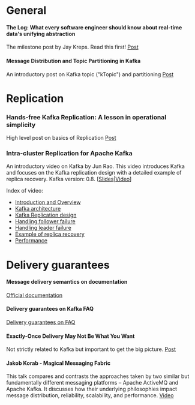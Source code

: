 # General

#### The Log: What every software engineer should know about real-time data's unifying abstraction
The milestone post by Jay Kreps. Read this first! [Post](https://engineering.linkedin.com/distributed-systems/log-what-every-software-engineer-should-know-about-real-time-datas-unifying)

#### Message Distribution and Topic Partitioning in Kafka
An introductory post on Kafka topic ("kTopic") and partitioning
[Post](http://www.jakubkorab.net/2015/12/message-distribution-and-topic-partitioning-in-kafka.html)

# Replication

### Hands-free Kafka Replication: A lesson in operational simplicity
High level post on basics of Replication
[Post](http://www.confluent.io/blog/hands-free-kafka-replication-a-lesson-in-operational-simplicity/)

### Intra-cluster Replication for Apache Kafka
An introductory video on Kafka by Jun Rao. This video introduces Kafka and focuses on the Kafka replication design with a detailed example of replica recovery. Kafka version: 0.8. [[Slides](http://www.slideshare.net/junrao/kafka-replication-apachecon2013)|[Video](https://youtu.be/XcvHmqmh16g)]

Index of video:
* [Introduction and Overview](https://youtu.be/XcvHmqmh16g)
* [Kafka architecture](https://youtu.be/XcvHmqmh16g?t=10m50s)
* [Kafka Replication design](https://youtu.be/XcvHmqmh16g?t=18m50s)
* [Handling follower failure](https://youtu.be/XcvHmqmh16g?t=32m20s)
* [Handling leader failure](https://youtu.be/XcvHmqmh16g?t=33m45s)
* [Example of replica recovery](https://youtu.be/XcvHmqmh16g?t=36m30s)
* [Performance](https://youtu.be/XcvHmqmh16g?t=40m29s)





# Delivery guarantees

####  Message delivery semantics on documentation
[Official documentation](http://kafka.apache.org/documentation.html#semantics)

#### Delivery guarantees on Kafka FAQ
[Delivery guarantees on FAQ](https://cwiki.apache.org/confluence/display/KAFKA/FAQ#FAQ-HowdoIgetexactly-oncemessagingfromKafka?)

#### Exactly-Once Delivery May Not Be What You Want
Not strictly related to Kafka but important to get the big picture. [Post](http://brooker.co.za/blog/2014/11/15/exactly-once.html)

#### Jakob Korab - Magical Messaging Fabric
This talk compares and contrasts the approaches taken by two similar but fundamentally different messaging platforms – Apache ActiveMQ and Apache Kafka. It discusses how their underlying philosophies impact message distribution, reliability, scalability, and performance.
[Video](https://www.youtube.com/watch?v=-31XLjlt3wc)
